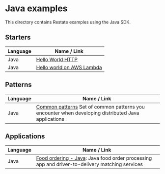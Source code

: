 # Java examples

This directory contains Restate examples using the Java SDK.

## Starters
| Language  | Name / Link                                                     |
|-----------|-----------------------------------------------------------------|
| Java      | [Hello World HTTP](hello-world-http)                       |
| Java      | [Hello world on AWS Lambda](hello-world-lambda)             |

## Patterns

| Language   | Name / Link                                                                                                             |
|------------|-------------------------------------------------------------------------------------------------------------------------|
| Java       | [Common patterns](patterns) Set of common patterns you encounter when developing distributed Java applications     |


## Applications

| Language  | Name / Link                                                     |
|-----------|-----------------------------------------------------------------|
| Java      | [Food ordering - Java](food-ordering): Java food order processing app and driver-to-delivery matching services |